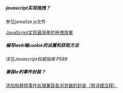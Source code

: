 ##### javascript实现拖拽？
参见jsrealize.js文件

[JavaScript实现最简单的拖拽效果](http://www.zhangxinxu.com/wordpress/2010/03/javascript%E5%AE%9E%E7%8E%B0%E6%9C%80%E7%AE%80%E5%8D%95%E7%9A%84%E6%8B%96%E6%8B%BD%E6%95%88%E6%9E%9C/)

##### 编写web端cookie的设置和获取方法
详见*Javascript权威指南 P589*

##### 兼容ie的事件封装？
[添加和移除事件处理兼容各浏览器的封装（带详细注释）](https://blog.csdn.net/topwqp/article/details/41731115)


